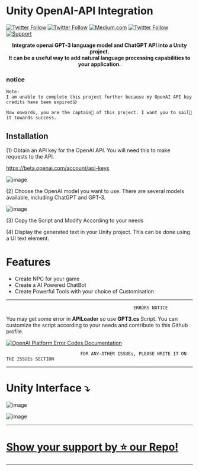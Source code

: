 # Unity OpenAI-API Integration
[![Twitter Follow](https://img.shields.io/twitter/follow/youtube?label=Follow&logo=Github&style=social)](https://github.com/himanshuskyrockets) [![Twitter Follow](https://img.shields.io/twitter/follow/youtube?label=subscribe&logo=youtube&style=social)](https://www.youtube.com/watch?v=2nc4Hkyl9Q0) [![Medium.com](https://img.shields.io/badge/medium-.com-blue)](https://medium.com/@Clubwritter) [![Twitter Follow](https://img.shields.io/twitter/follow/youtube?label=Follow&logo=twitter&style=social)](https://twitter.com/superman_space) [![Support](https://img.shields.io/badge/-Support-green)](https://github.com/sponsors/himanshuskyrockets/)

<div align="center" style="text-align: center">

**Integrate openai GPT-3 language model and ChatGPT API into a Unity project. 
</br>It can be a useful way to add natural language processing capabilities to your application.**

</div>

### notice

```
Note: 
I am unable to complete this project further because my OpenAI API key credits have been expired😥

Now onwards, you are the captain🧢 of this project. I want you to sail🚢 it towards success.
```

## Installation
(1) Obtain an API key for the OpenAI API. You will need this to make requests to the API. 

https://beta.openai.com/account/api-keys

![image](https://user-images.githubusercontent.com/84278213/214848674-4f0b2539-3982-4b69-b6c5-b6657f109f70.png)

(2) Choose the OpenAI model you want to use. There are several models available, including ChatGPT and GPT-3.

![image](https://user-images.githubusercontent.com/84278213/214849126-0090d54b-102e-4821-bf91-45eb80573a4d.png)


(3) Copy the Script and Modify According to your needs


(4) Display the generated text in your Unity project. This can be done using a UI text element.


# Features
- Create NPC for your game
- Create a AI Powered ChatBot
- Create Powerful Tools with your choice of Customisation

 ***************************************************************************************************

                                                    ERRORS NOTICE
                                                   
  You may get some error in **APILoader** so use **GPT3.cs** Script. You can customize the script according to your needs and contribute to this Github profile.
  
[![OpenAI Platform Error Codes Documentation](https://img.shields.io/badge/OpenAI%20Platform-Error%20Codes%20Documentation-blue?style=flat-square)](https://platform.openai.com/docs/guides/error-codes)



                                FOR ANY-OTHER ISSUEs, PLEASE WRITE IT ON THE ISSUEs SECTION
 ***************************************************************************************************
 
# **Unity Interface ⤵️**


![image](https://user-images.githubusercontent.com/84278213/227189100-becca7f1-3406-480a-be8c-d81a9d70c0b4.png)

![image](https://user-images.githubusercontent.com/84278213/227187013-2ad56aba-844f-4978-9088-4a387a758f65.png)





**************************************************************
# [Show your support by ⭐️ our Repo!](https://github.com/sponsors/himanshuskyrockets/)


***************************************************************
